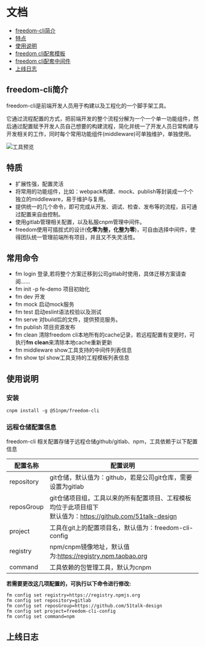 # 文档

- [freedom-cli简介](#freedom-cli简介)
- [特点](#特点)
- [使用说明](使用说明)
- [freedom cli配套模板](#freedom-cli配套模板)
- [freedom cli配套中间件](#freedom-cli配套中间件)
- [上线日志](上线日志)

## freedom-cli简介

freedom-cli是前端开发人员用于构建以及工程化的一个脚手架工具。

它通过流程配置的方式，把前端开发的整个流程分解为一个一个单一功能组件，然后通过配置赋予开发人员自己想要的构建流程，简化并统一了开发人员日常构建与开发相关的工作，同时每个常用功能组件(middleware)可单独维护，单独使用。

![工具预览](//cdn.51talk.com/apollo/images/db894e071ce69815d4ca2976930de498.jpg)

## 特质
- 扩展性强，配置灵活
- 将常用的功能组件，比如：webpack构建、mock、publish等封装成一个个独立的middleware，易于维护与复用。
- 提供统一的几个命令，即可完成从开发、调试、检查、发布等的流程，且可通过配置来自由控制。
- 使用gitlab管理相关配置，以及私服cnpm管理中间件。
- freedom使用可插拔式的设计(**化零为整，化整为零**)，可自由选择中间件，使得团队统一管理前端所有项目，并且又不失灵活性。

## 常用命令
- fm login                      登录,若将整个方案迁移到公司gitlab时使用，具体迁移方案请查阅......
- fm init -p fe-demo    项目初始化
- fm dev                        开发
- fm mock                     启动mock服务
- fm test                        启动eslint语法校验以及测试
- fm serve                     对build后的文件，提供预览服务。
- fm publish                  项目资源发布
- fm clean                      清除freedom cli本地所有的cache记录，若远程配置有变更时，可执行**fm clean**来清除本地cache重新更新
- fm middleware          show工具支持的中间件列表信息
- fm show tpl                show工具支持的工程模板列表信息

## 使用说明

### 安装
`cnpm install -g @51npm/freedom-cli`

### 远程仓储配置信息
freedom-cli 相关配置存储于远程仓储github/gitlab、npm，工具依赖于以下配置信息

| 配置名称   | 配置说明                                                     |
| ---------- | ------------------------------------------------------------ |
| repository | git仓储，默认值为：github，若是公司git仓库，需要设置为gitlab |
| reposGroup | git仓储项目组，工具以来的所有配置项目、工程模板均位于此项目组下<br/>默认值为：https://github.com/51talk-design |
| project    | 工具在git上的配置项目名，默认值为：freedom-cli-config        |
| registry   | npm/cnpm镜像地址，默认值为:https://registry.npm.taobao.org   |
| command    | 工具依赖的包管理工具，默认为cnpm                             |

**若需要更改这几项配置的，可执行以下命令进行修改:**

```
fm config set registry=https://registry.npmjs.org
fm config set repository=gitlab
fm config set reposGroup=https://github.com/51talk-design
fm config set project=freedom-cli-config
fm config set command=npm
```

## 上线日志


